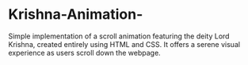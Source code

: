 # Krishna-Animation-
Simple implementation of a scroll animation featuring the deity Lord Krishna, created entirely using HTML and CSS. It offers a serene visual experience as users scroll down the webpage.
